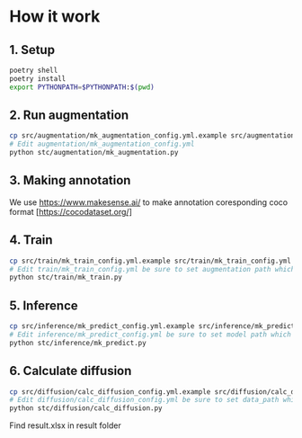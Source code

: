 # How it work
## 1. Setup
```bash
poetry shell
poetry install
export PYTHONPATH=$PYTHONPATH:$(pwd)
```
## 2. Run augmentation
```bash
cp src/augmentation/mk_augmentation_config.yml.example src/augmentation/mk_augmentation_config.yml
# Edit augmentation/mk_augmentation_config.yml
python stc/augmentation/mk_augmentation.py
```

## 3. Making annotation
We use https://www.makesense.ai/ to make annotation coresponding coco format [https://cocodataset.org/]

## 4. Train
```bash
cp src/train/mk_train_config.yml.example src/train/mk_train_config.yml
# Edit train/mk_train_config.yml be sure to set augmentation path which is generated in step 2
python stc/train/mk_train.py
```

## 5. Inference
```bash
cp src/inference/mk_predict_config.yml.example src/inference/mk_predict_config.yml
# Edit inference/mk_predict_config.yml be sure to set model path which is generated in step 4
python stc/inference/mk_predict.py
```

## 6. Calculate diffusion
```bash
cp src/diffusion/calc_diffusion_config.yml.example src/diffusion/calc_diffusion_config.yml
# Edit diffusion/calc_diffusion_config.yml be sure to set data_path which is generated in step 5 pickle file
python stc/diffusion/calc_diffusion.py
```
Find result.xlsx in result folder

